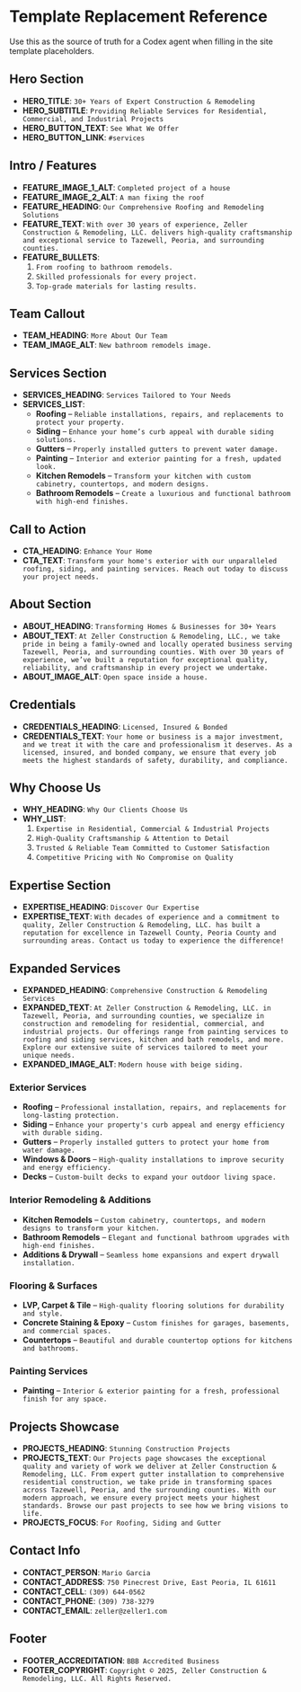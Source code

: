 <!-- agents.md -->

# Template Replacement Reference

Use this as the source of truth for a Codex agent when filling in the site template placeholders.

## Hero Section
- **HERO_TITLE**: `30+ Years of Expert Construction & Remodeling`
- **HERO_SUBTITLE**: `Providing Reliable Services for Residential, Commercial, and Industrial Projects`
- **HERO_BUTTON_TEXT**: `See What We Offer`
- **HERO_BUTTON_LINK**: `#services`

## Intro / Features
- **FEATURE_IMAGE_1_ALT**: `Completed project of a house`
- **FEATURE_IMAGE_2_ALT**: `A man fixing the roof`
- **FEATURE_HEADING**: `Our Comprehensive Roofing and Remodeling Solutions`
- **FEATURE_TEXT**: `With over 30 years of experience, Zeller Construction & Remodeling, LLC. delivers high-quality craftsmanship and exceptional service to Tazewell, Peoria, and surrounding counties.`
- **FEATURE_BULLETS**:
  1. `From roofing to bathroom remodels.`
  2. `Skilled professionals for every project.`
  3. `Top-grade materials for lasting results.`

## Team Callout
- **TEAM_HEADING**: `More About Our Team`
- **TEAM_IMAGE_ALT**: `New bathroom remodels image.`

## Services Section
- **SERVICES_HEADING**: `Services Tailored to Your Needs`
- **SERVICES_LIST**:
  - **Roofing** – `Reliable installations, repairs, and replacements to protect your property.`
  - **Siding** – `Enhance your home’s curb appeal with durable siding solutions.`
  - **Gutters** – `Properly installed gutters to prevent water damage.`
  - **Painting** – `Interior and exterior painting for a fresh, updated look.`
  - **Kitchen Remodels** – `Transform your kitchen with custom cabinetry, countertops, and modern designs.`
  - **Bathroom Remodels** – `Create a luxurious and functional bathroom with high-end finishes.`

## Call to Action
- **CTA_HEADING**: `Enhance Your Home`
- **CTA_TEXT**: `Transform your home's exterior with our unparalleled roofing, siding, and painting services. Reach out today to discuss your project needs.`

## About Section
- **ABOUT_HEADING**: `Transforming Homes & Businesses for 30+ Years`
- **ABOUT_TEXT**: `At Zeller Construction & Remodeling, LLC., we take pride in being a family-owned and locally operated business serving Tazewell, Peoria, and surrounding counties. With over 30 years of experience, we’ve built a reputation for exceptional quality, reliability, and craftsmanship in every project we undertake.`
- **ABOUT_IMAGE_ALT**: `Open space inside a house.`

## Credentials
- **CREDENTIALS_HEADING**: `Licensed, Insured & Bonded`
- **CREDENTIALS_TEXT**: `Your home or business is a major investment, and we treat it with the care and professionalism it deserves. As a licensed, insured, and bonded company, we ensure that every job meets the highest standards of safety, durability, and compliance.`

## Why Choose Us
- **WHY_HEADING**: `Why Our Clients Choose Us`
- **WHY_LIST**:
  1. `Expertise in Residential, Commercial & Industrial Projects`
  2. `High-Quality Craftsmanship & Attention to Detail`
  3. `Trusted & Reliable Team Committed to Customer Satisfaction`
  4. `Competitive Pricing with No Compromise on Quality`

## Expertise Section
- **EXPERTISE_HEADING**: `Discover Our Expertise`
- **EXPERTISE_TEXT**: `With decades of experience and a commitment to quality, Zeller Construction & Remodeling, LLC. has built a reputation for excellence in Tazewell County, Peoria County and surrounding areas. Contact us today to experience the difference!`

## Expanded Services
- **EXPANDED_HEADING**: `Comprehensive Construction & Remodeling Services`
- **EXPANDED_TEXT**: `At Zeller Construction & Remodeling, LLC. in Tazewell, Peoria, and surrounding counties, we specialize in construction and remodeling for residential, commercial, and industrial projects. Our offerings range from painting services to roofing and siding services, kitchen and bath remodels, and more. Explore our extensive suite of services tailored to meet your unique needs.`
- **EXPANDED_IMAGE_ALT**: `Modern house with beige siding.`

### Exterior Services
- **Roofing** – `Professional installation, repairs, and replacements for long-lasting protection.`
- **Siding** – `Enhance your property's curb appeal and energy efficiency with durable siding.`
- **Gutters** – `Properly installed gutters to protect your home from water damage.`
- **Windows & Doors** – `High-quality installations to improve security and energy efficiency.`
- **Decks** – `Custom-built decks to expand your outdoor living space.`

### Interior Remodeling & Additions
- **Kitchen Remodels** – `Custom cabinetry, countertops, and modern designs to transform your kitchen.`
- **Bathroom Remodels** – `Elegant and functional bathroom upgrades with high-end finishes.`
- **Additions & Drywall** – `Seamless home expansions and expert drywall installation.`

### Flooring & Surfaces
- **LVP, Carpet & Tile** – `High-quality flooring solutions for durability and style.`
- **Concrete Staining & Epoxy** – `Custom finishes for garages, basements, and commercial spaces.`
- **Countertops** – `Beautiful and durable countertop options for kitchens and bathrooms.`

### Painting Services
- **Painting** – `Interior & exterior painting for a fresh, professional finish for any space.`

## Projects Showcase
- **PROJECTS_HEADING**: `Stunning Construction Projects`
- **PROJECTS_TEXT**: `Our Projects page showcases the exceptional quality and variety of work we deliver at Zeller Construction & Remodeling, LLC. From expert gutter installation to comprehensive residential construction, we take pride in transforming spaces across Tazewell, Peoria, and the surrounding counties. With our modern approach, we ensure every project meets your highest standards. Browse our past projects to see how we bring visions to life.`
- **PROJECTS_FOCUS**: `For Roofing, Siding and Gutter`

## Contact Info
- **CONTACT_PERSON**: `Mario Garcia`
- **CONTACT_ADDRESS**: `750 Pinecrest Drive, East Peoria, IL 61611`
- **CONTACT_CELL**: `(309) 644-0562`
- **CONTACT_PHONE**: `(309) 738-3279`
- **CONTACT_EMAIL**: `zeller@zeller1.com`

## Footer
- **FOOTER_ACCREDITATION**: `BBB Accredited Business`
- **FOOTER_COPYRIGHT**: `Copyright © 2025, Zeller Construction & Remodeling, LLC. All Rights Reserved.`

